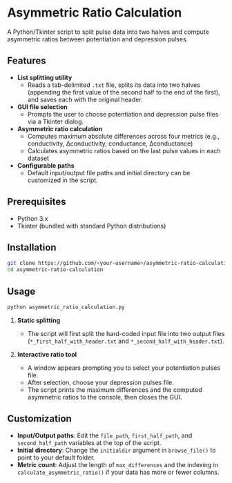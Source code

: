 # Asymmetric Ratio Calculation

A Python/Tkinter script to split pulse data into two halves and compute asymmetric ratios between potentiation and depression pulses.

## Features

- **List splitting utility**  
  - Reads a tab-delimited `.txt` file, splits its data into two halves (appending the first value of the second half to the end of the first), and saves each with the original header.  
- **GUI file selection**  
  - Prompts the user to choose potentiation and depression pulse files via a Tkinter dialog.  
- **Asymmetric ratio calculation**  
  - Computes maximum absolute differences across four metrics (e.g., conductivity, Δconductivity, conductance, Δconductance)  
  - Calculates asymmetric ratios based on the last pulse values in each dataset  
- **Configurable paths**  
  - Default input/output file paths and initial directory can be customized in the script.

## Prerequisites

- Python 3.x  
- Tkinter (bundled with standard Python distributions)

## Installation

```bash
git clone https://github.com/<your-username>/asymmetric-ratio-calculation.git
cd asymmetric-ratio-calculation
````

## Usage

```bash
python asymmetric_ratio_calculation.py
```

1. **Static splitting**

   * The script will first split the hard-coded input file into two output files (`*_first_half_with_header.txt` and `*_second_half_with_header.txt`).
2. **Interactive ratio tool**

   * A window appears prompting you to select your potentiation pulses file.
   * After selection, choose your depression pulses file.
   * The script prints the maximum differences and the computed asymmetric ratios to the console, then closes the GUI.

## Customization

* **Input/Output paths**: Edit the `file_path`, `first_half_path`, and `second_half_path` variables at the top of the script.
* **Initial directory**: Change the `initialdir` argument in `browse_file()` to point to your default folder.
* **Metric count**: Adjust the length of `max_differences` and the indexing in `calculate_asymmetric_ratio()` if your data has more or fewer columns.

